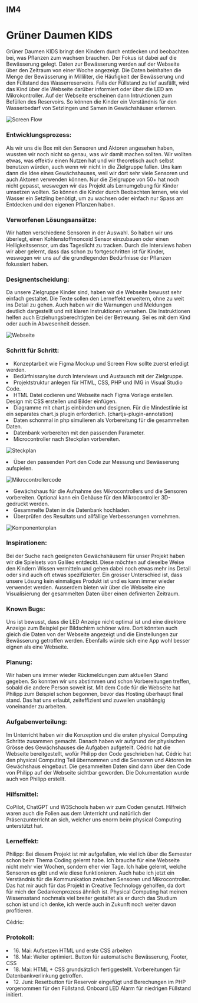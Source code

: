 ## IM4

# Grüner Daumen KIDS

Grüner Daumen KIDS bringt den Kindern durch entdecken und beobachten bei, was Pflanzen zum wachsen brauchen. Der Fokus ist dabei auf die Bewässerung gelegt. Daten zur Bewässerung werden auf der Webseite über den Zeitraum von einer Woche angezeigt. Die Daten beinhalten die Menge der Bewässerung in Milliliter, die Häufigkeit der Bewässerung und den Füllstand des Wasserreservoirs. Falls der Füllstand zu tief ausfällt, wird das Kind über die Webseite darüber informiert oder über die LED am Mikrokontroller. Auf der Webseite erscheinen dann Intruktionen zum Befüllen des Reservoirs. So können die Kinder ein Verständnis für den Wasserbedarf von Setzlingen und Samen in Gewächshäuser erlernen.

![Screen Flow](https://github.com/user-attachments/assets/047a1295-1c59-4d43-a455-b64765efa54c)

### Entwicklungsprozess:
Als wir uns die Box mit den Sensoren und Aktoren angesehen haben, wussten wir noch nicht so genau, was wir damit machen sollten. Wir wollten etwas, was effektiv einen Nutzen hat und wir theoretisch auch selbst benutzen würden, auch wenn wir nicht in die Zielgruppe fallen. Uns kam dann die Idee eines Gewächshauses, weil wir dort sehr viele Sensoren und auch Aktoren verwenden können. Nur die Zielgruppe von 50+ hat noch nicht gepasst, weswegen wir das Projekt als Lernumgebung für Kinder umsetzen wollten. So können die Kinder durch Beobachten lernen, wie viel Wasser ein Setzling benötigt, um zu wachsen oder einfach nur Spass am Entdecken und den eigenen Pflanzen haben.

### Verworfenen Lösungsansätze:
Wir hatten verschiedene Sensoren in der Auswahl. So haben wir uns überlegt, einen Kohlenstoffmonoxid Sensor einzubauen oder einen Helligkeitssensor, um das Tageslicht zu tracken. Durch die Interviews haben wir aber gelernt, dass das schon zu fortgeschritten ist für Kinder, weswegen wir uns auf die grundlegenden Bedürfnisse der Pflanzen fokussiert haben.

### Designentscheidung:
Da unsere Zielgruppe Kinder sind, haben wir die Webseite bewusst sehr einfach gestaltet. Die Texte sollen den Lerneffekt erweitern, ohne zu weit ins Detail zu gehen. Auch haben wir die Warnungen und Meldungen deutlich dargestellt und mit klaren Instruktionen versehen.
Die Instruktionen helfen auch Erziehungsberechtigten bei der Betreuung. Sei es mit dem Kind oder auch in Abwesenheit dessen.

![Webseite](https://github.com/user-attachments/assets/bbe35d82-7b20-402f-ab87-3767d146c2d5)

### Schritt für Schritt:
<li>Konzeptarbeit wie Figma Mockup und Screen Flow sollte zuerst erledigt werden.</li>

<li>Bedürfnissanylse durch Interviews und Austausch mit der Zielgruppe.</li>

<li>Projektstruktur anlegen für HTML, CSS, PHP und IMG in Visual Studio Code.</li>

<li>HTML Datei codieren und Webseite nach Figma Vorlage erstellen. Design mit CSS erstellen und Bilder einfügen.</li>

<li>Diagramme mit chart.js einbinden und designen. Für die Mindestlinie ist ein separates chart.js plugin erforderlich. (chartjs-plugin-annotation)</li>

<li>Daten schonmal in php simulieren als Vorbereitung für die gesammelten Daten.</li>

<li>Datenbank vorbereiten mit den passenden Parameter.</li>

<li>Microcontroller nach Steckplan vorbereiten.</li>

![Steckplan](https://github.com/user-attachments/assets/1d67e73a-674d-4bef-81c6-55896895571f)

<li>Über den passenden Port den Code zur Messung und Bewässerung aufspielen.</li>

![Mikrocontrollercode](https://github.com/user-attachments/assets/a4208e1a-702a-4096-a42b-0897d9b750de)

<li>Gewächshaus für die Aufnahme des Mikrocontrollers und die Sensoren vorbereiten. Optional kann ein Gehäuse für den Mikrocontroller 3D-gedruckt werden.</li>

<li>Gesammelte Daten in die Datenbank hochladen.</li>

<li>Überprüfen des Resultats und allfällige Verbesserungen vornehmen.</li>

![Komponentenplan](https://github.com/user-attachments/assets/99441069-93c1-4a09-bf30-f852e9e6ab83)

### Inspirationen:
Bei der Suche nach geeigneten Gewächshäusern für unser Projekt haben wir die Spielsets von Galileo entdeckt. Diese möchten auf dieselbe Weise den Kindern Wissen vermitteln und gehen dabei noch etwas mehr ins Detail oder sind auch oft etwas spezifizierter.
Ein grosser Unterschied ist, dass unsere Lösung kein einmaliges Produkt ist und es kann immer wieder verwendet werden. Ausserdem bieten wir über die Webseite eine Visualisierung der gesammelten Daten über einen definierten Zeitraum.

### Known Bugs:
Uns ist bewusst, dass die LED Anzeige nicht optimal ist und eine direktere Anzeige zum Beispiel per Bildschirm schöner wäre. Dort könnten auch gleich die Daten von der Webseite angezeigt und die Einstellungen zur Bewässerung getroffen werden. Ebenfalls würde sich eine App wohl besser eignen als eine Webseite.

### Planung:
Wir haben uns immer wieder Rückmeldungen zum aktuellen Stand gegeben. So konnten wir uns abstimmen und schon Vorbereitungen treffen, sobald die andere Person soweit ist. Mit dem Code für die Webseite hat Philipp zum Beispiel schon begonnen, bevor das Hosting überhaupt final stand. Das hat uns erlaubt, zeiteffizient und zuweilen unabhängig voneinander zu arbeiten.

### Aufgabenverteilung:
Im Unterricht haben wir die Konzeption und die ersten physical Computing Schritte zusammen gemacht. Danach haben wir aufgrund der physischen Grösse des Gewächshauses die Aufgaben aufgeteilt. Cédric hat die Webseite bereitgestellt, wofür Philipp den Code geschrieben hat. Cédric hat den physical Computing Teil übernommen und die Sensoren und Aktoren im Gewächshaus eingebaut. Die gesammelten Daten sind dann über den Code von Philipp auf der Webseite sichtbar geworden. Die Dokumentation wurde auch von Philipp erstellt.

### Hilfsmittel:
CoPilot, ChatGPT und W3Schools haben wir zum Coden genutzt. Hilfreich waren auch die Folien aus dem Unterricht und natürlich der Präsenzunterricht an sich, welcher uns enorm beim physical Computing unterstützt hat.

### Lerneffekt:
Philipp:
Bei diesem Projekt ist mir aufgefallen, wie viel ich über die Semester schon beim Thema Coding gelernt habe. Ich brauche für eine Webseite nicht mehr vier Wochen, sondern eher vier Tage.
Ich habe gelernt, welche Sensoren es gibt und wie diese funktionieren. Auch habe ich jetzt ein Verständnis für die Kommunikation zwischen Sensoren und Mikrocontroller. Das hat mir auch für das Projekt in Creative Technology geholfen, da dort für mich der Gedankenprozess ähnlich ist.
Physical Computing hat meinen Wissensstand nochmals viel breiter gestaltet als er durch das Studium schon ist und ich denke, ich werde auch in Zukunft noch weiter davon profitieren.

Cédric:


### Protokoll:
<li>16. Mai:
Aufsetzen HTML und erste CSS arbeiten</li>

<li>18. Mai:
Weiter optimiert. Button für automatische Bewässerung, Footer, CSS</li>

<li>18. Mai:
HTML + CSS grundsätzlich fertiggestellt. Vorbereitungen für Datenbankverlinkung getroffen.</li>

<li>12. Juni:
Resetbutton für Reservoir eingefügt und Berechungen im PHP vorgenommen für den Füllstand.
Onboard LED Alarm für niedrigen Füllstand initiert.</li>
